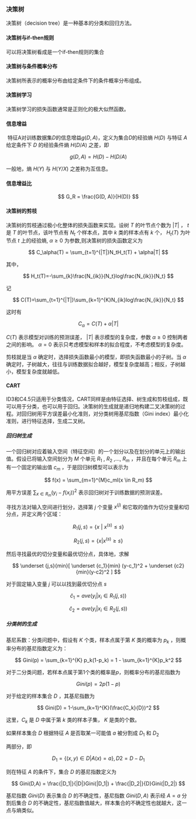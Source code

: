 ### 决策树

  决策树（decision tree）是一种基本的分类和回归方法。

#### 决策树与if-then规则

  可以将决策树看成是一个if-then规则的集合

#### 决策树与条件概率分布

  决策树所表示的概率分布由给定条件下的条件概率分布组成。

#### 决策树学习

  决策树学习的损失函数通常是正则化的极大似然函数。

#### 信息增益

​    特征A对训练数据集$D$的信息增益$g(D, A)$，定义为集合$D$的经验熵 $H(D)$ 与特征 $A$ 给定条件下 $D$ 的经验条件熵 $H(D/A)$ 之差，即

$$
g(D,A) = H(D) - H(D/A)
$$

一般地，熵 $H(Y)$ 与 $H(Y/X)$ 之差称为互信息。

#### 信息增益比

$$
G_R = \frac{G(D, A)}{H(D)}
$$

#### 决策树的剪枝

  决策树的剪枝通过极小化整体的损失函数来实现。设树 $T$ 的叶节点个数为 $|T|$ ， $t$ 是 $T$ 的叶节点，该叶节点有 $N_t$ 个样本点，其中 $k$ 类的样本点有 $k$ 个， $H_t(T)$ 为叶节点 $t$ 上的经验熵, $\alpha \geq 0$ 为参数,则决策树的损失函数定义为
  
$$
C_\alpha(T) = \sum_{t=1}^{|T|}N_tH_t(T) + \alpha|T|
$$

其中，

$$
H_t(T)=-\sum_{k}\frac{N_{ik}}{N_t}log\frac{N_{ik}}{N_t}
$$

记

$$
C(T)=\sum_{t=1}^{|T|}\sum_{k=1}^{K}N_{ik}log\frac{N_{ik}}{N_t}
$$

这时有

$$
C_\alpha=C(T) + \alpha|T|
$$

$C(T)$ 表示模型对训练的预测误差， $|T|$ 表示模型的复杂度，参数 $\alpha \geq 0$ 控制两者之间的影响。 $\alpha=0$ 表示只考虑模型和样本的拟合程度，不考虑模型的复杂度。

  剪枝就是当 $\alpha$ 确定时，选择损失函数最小的模型，即损失函数最小的子树。当 $\alpha$ 确定时，子树越大，往往与训练数据拟合越好，模型复杂度越高；相反，子树越小，模型复杂度就越低。

#### CART

  ID3和C4.5只适用于分类情况，CART同样是由特征选择、树生成和剪枝组成，既可以用于分类，也可以用于回归。决策树的生成就是递归地构建二叉决策树的过程。对回归树用平方误差最小化准则，对分类树用基尼指数（Gini index）最小化准则，进行特征选择，生成二叉树。

##### 回归树生成

  一个回归树对应着输入空间（特征空间）的一个划分以及在划分的单元上的输出值。假设已将输入空间划分为 $M$ 个单元 $R_1$ , $R_2$ ,..., $R_m$ ，并且在每个单元 $R_m$ 上有一个固定的输出值 $c_m$ ，于是回归树模型可以表示为

$$
f(x) = \sum_{m=1}^{M}c_mI(x \in R_m)
$$

  用平方误差 $\sum_{x \in R_m}(y_i - f(x_i))^2$ 表示回归树对于训练数据的预测误差。

  寻找方法对输入空间进行划分，选择第 $j$ 个变量 $x^{(j)}$ 和它取的值作为切分变量和切分点，并定义两个区域：

$$
R_1(j,s)=\{x\ | \ x^{(s)} \leq s \}
$$

$$
R_2(j,s)=\{x|x^{(s)} \geq s\}
$$

然后寻找最优的切分变量和最优切分点，具体地，求解

$$
\underset {j,s}{min}[ \underset {c_1}{min} (y-c_1)^2 +  \underset {c2}{min}(y-c2)^2 ]
$$

对于固定输入变量 $j$ 可以以找到最优切分点 $s$

$$
\hat c_1  =  ave(y_i|x_i \in  R_1(j,s))
$$

$$
\hat c_2  =  ave(y_i|x_i \in  R_2(j,s))
$$

##### 分类树的生成

  基尼系数：分类问题中，假设有 $K$ 个类，样本点属于第 $K$ 类的概率为 $p_k$ ，则概率分布的基尼指数定义为：

$$
Gini(p) =  \sum_{k=1}^{K} p_k(1-p_k) = 1 - \sum_{k=1}^{K}p_k^2
$$

  对于二分类问题，若样本点属于第1个类的概率是$p$，则概率分布的基尼指数为

$$
Gini(p)=2p(1-p)
$$

  对于给定的样本集合 $D$ ，其基尼指数为

$$
Gini(D) = 1-\sum_{k=1}^{K}(\frac{C_k}{D})^2
$$

  这里，$C_k$ 是 $D$ 中属于第 $k$ 类的样本子集， $K$ 是类的个数。

  如果样本集合 $D$ 根据特征 $A$ 是否取某一可能值 $a$ 被分割成 $D_1$ 和 $D_2$ 

两部分，即

$$
D_1 = \{(x, y) \in D |  A(x) = a\},  D2=D -D_1
$$

则在特征 $A$ 的条件下，集合 $D$ 的基尼指数定义为

$$
Gini(D,A) = \frac{|D_1|}{|D|}Gini(|D_1|) + \frac{|D_2|}{D}Gini(|D_2|)
$$

基尼指数 $Gini(D)$ 表示集合 $D$ 的不确定性，基尼指数 $Gini(D,A)$ 表示经 $A=a$ 分割后集合 $D$ 的不确定性，基尼指数值越大，样本集合的不确定性也就越大，这一点与熵类似。
